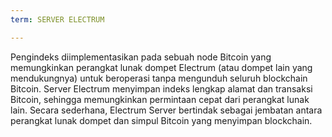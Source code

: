 ```yaml
---
term: SERVER ELECTRUM

---
```

Pengindeks diimplementasikan pada sebuah node Bitcoin yang memungkinkan perangkat lunak dompet Electrum (atau dompet lain yang mendukungnya) untuk beroperasi tanpa mengunduh seluruh blockchain Bitcoin. Server Electrum menyimpan indeks lengkap alamat dan transaksi Bitcoin, sehingga memungkinkan permintaan cepat dari perangkat lunak lain. Secara sederhana, Electrum Server bertindak sebagai jembatan antara perangkat lunak dompet dan simpul Bitcoin yang menyimpan blockchain.
